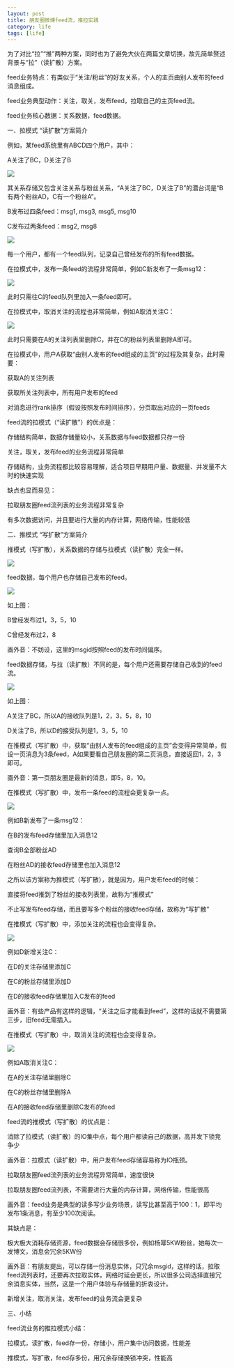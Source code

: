 ```yaml
---
layout: post
title: 朋友圈微博feed流，推拉实践
category: life
tags: [life]
---
```




为了对比“拉”“推”两种方案，同时也为了避免大伙在两篇文章切换，故先简单赘述背景与“拉”（读扩散）方案。

 

feed业务特点：有类似于“关注/粉丝”的好友关系，个人的主页由别人发布的feed消息组成。

 

feed业务典型动作：关注，取关，发布feed，拉取自己的主页feed流。

 

feed业务核心数据：关系数据，feed数据。

 

一、拉模式 “读扩散”方案简介

例如，某feed系统里有ABCD四个用户，其中：

A关注了BC，D关注了B

![](https://ziyekudeng.github.io/assets/images/2019/0202/write-feed/1.webp)

其关系存储又包含关注关系与粉丝关系，“A关注了BC，D关注了B”的潜台词是“B有两个粉丝AD，C有一个粉丝A”。

 

B发布过四条feed：msg1, msg3, msg5, msg10

C发布过两条feed：msg2, msg8

![](https://ziyekudeng.github.io/assets/images/2019/0202/write-feed/2.webp)

每一个用户，都有一个feed队列，记录自己曾经发布的所有feed数据。

 

在拉模式中，发布一条feed的流程非常简单，例如C新发布了一条msg12：

![](https://ziyekudeng.github.io/assets/images/2019/0202/write-feed/3.webp)

此时只需往C的feed队列里加入一条feed即可。

 

在拉模式中，取消关注的流程也非常简单，例如A取消关注C：

![](https://ziyekudeng.github.io/assets/images/2019/0202/write-feed/4.webp)

此时只需要在A的关注列表里删除C，并在C的粉丝列表里删除A即可。

 

在拉模式中，用户A获取“由别人发布的feed组成的主页”的过程及其复杂，此时需要：

获取A的关注列表

获取所关注列表中，所有用户发布的feed

对消息进行rank排序（假设按照发布时间排序），分页取出对应的一页feeds

 

feed流的拉模式（“读扩散”）的优点是：

存储结构简单，数据存储量较小，关系数据与feed数据都只存一份

关注，取关，发布feed的业务流程非常简单

存储结构，业务流程都比较容易理解，适合项目早期用户量、数据量、并发量不大时的快速实现

 

缺点也显而易见：

拉取朋友圈feed流列表的业务流程非常复杂

有多次数据访问，并且要进行大量的内存计算，网络传输，性能较低

 

二、推模式 “写扩散”方案简介

推模式（写扩散），关系数据的存储与拉模式（读扩散）完全一样。

![](https://ziyekudeng.github.io/assets/images/2019/0202/write-feed/5.webp)

 

feed数据，每个用户也存储自己发布的feed。

![](https://ziyekudeng.github.io/assets/images/2019/0202/write-feed/6.webp)

如上图：

B曾经发布过1，3，5，10

C曾经发布过2，8

画外音：不妨设，这里的msgid按照feed的发布时间偏序。

 

feed数据存储，与拉（读扩散）不同的是，每个用户还需要存储自己收到的feed流。

![](https://ziyekudeng.github.io/assets/images/2019/0202/write-feed/7.webp)

如上图：

A关注了BC，所以A的接收队列是1，2，3，5，8，10

D关注了B，所以D的接受队列是1，3，5，10

 

在推模式（写扩散）中，获取“由别人发布的feed组成的主页”会变得异常简单，假设一页消息为3条feed，A如果要看自己朋友圈的第二页消息，直接返回1，2，3即可。

画外音：第一页朋友圈是最新的消息，即5，8，10。

 

在推模式（写扩散）中，发布一条feed的流程会更复杂一点。

![](https://ziyekudeng.github.io/assets/images/2019/0202/write-feed/8.webp)

例如B新发布了一条msg12：

在B的发布feed存储里加入消息12

查询B全部粉丝AD

在粉丝AD的接收feed存储里也加入消息12

 

之所以该方案称为推模式（写扩散），就是因为，用户发布feed的时候：

直接将feed推到了粉丝的接收列表里，故称为“推模式”

不止写发布feed存储，而且要写多个粉丝的接收feed存储，故称为“写扩散”

 

在推模式（写扩散）中，添加关注的流程也会变得复杂。

![](https://ziyekudeng.github.io/assets/images/2019/0202/write-feed/9.webp)

例如D新增关注C：

在D的关注存储里添加C

在C的粉丝存储里添加D

在D的接收feed存储里加入C发布的feed

画外音：有些产品有这样的逻辑，“关注之后才能看到feed”，这样的话就不需要第三步，旧feed无需插入。

 

在推模式（写扩散）中，取消关注的流程也会变得复杂。

![](https://ziyekudeng.github.io/assets/images/2019/0202/write-feed/10.webp)

例如A取消关注C：

在A的关注存储里删除C

在C的粉丝存储里删除A

在A的接收feed存储里删除C发布的feed 



feed流的推模式（写扩散）的优点是：

消除了拉模式（读扩散）的IO集中点，每个用户都读自己的数据，高并发下锁竞争少

画外音：拉模式（读扩散）中，用户发布feed存储容易称为IO瓶颈。

拉取朋友圈feed流列表的业务流程异常简单，速度很快

拉取朋友圈feed流列表，不需要进行大量的内存计算，网络传输，性能很高

画外音：feed业务是典型的读多写少业务场景，读写比甚至高于100：1，即平均发布1条消息，有至少100次阅读。

 

其缺点是：

极大极大消耗存储资源，feed数据会存储很多份，例如杨幂5KW粉丝，她每次一发博文，消息会冗余5KW份

画外音：有朋友提出，可以存储一份消息实体，只冗余msgid，这样的话，拉取feed流列表时，还要再次拉取实体，网络时延会更长，所以很多公司选择直接冗余消息实体，当然，这是一个用户体验与存储量的折衷设计。

新增关注，取消关注，发布feed的业务流会更复杂

 

三、小结

feed流业务的推拉模式小结：

拉模式，读扩散，feed存一份，存储小，用户集中访问数据，性能差

推模式，写扩散，feed存多份，用冗余存储换锁冲突，性能高



